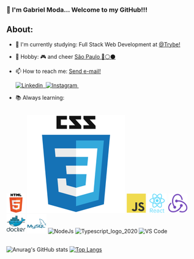 ### 👋 I'm Gabriel Moda... Welcome to my GitHub!!!

<div text"center">  <h2>About:</h2>

- 🔭 I'm currently studying: Full Stack Web Development at <a href="https://www.betrybe.com/">@Trybe!</a>

- 🤔 Hobby: 🎮 and cheer <a href="https://www.instagram.com/saopaulofc/">São Paulo 🔴⚪⚫</a> 

- 📫 How to reach me: <a href="mailto:gabriel-moda@hotmail.com">Send e-mail!</a>

  <a href="https://www.linkedin.com/in/gabriel-moda/"> 
  <img    src="https://camo.githubusercontent.com/a80d00f23720d0bc9f55481cfcd77ab79e141606829cf16ec43f8cacc7741e46/68747470733a2f2f696d672e736869656c64732e696f2f62616467652f4c696e6b6564496e2d3030373742353f7374796c653d666f722d7468652d6261646765266c6f676f3d6c696e6b6564696e266c6f676f436f6c6f723d7768697465" style="width:125;height:35px" alt="Linkedin">
  <img 
  </a>
  <a href="https://www.instagram.com/gabrielmoda/"> 
  <img  src="https://camo.githubusercontent.com/b3d4671768bd0f9b6c8f410a25a96e0c5a4d135208d8910461e986f97e7985ab/68747470733a2f2f696d672e736869656c64732e696f2f62616467652f496e7374616772616d2d4534343035463f7374796c653d666f722d7468652d6261646765266c6f676f3d696e7374616772616d266c6f676f436f6c6f723d7768697465" style="width:125;height:35px" alt="Instagram">
  </a>
    <img 
- 📚 Always learning:
  </div>
 <br>
<div display"inline">
<img src="https://raw.githubusercontent.com/devicons/devicon/master/icons/html5/html5-original-wordmark.svg" width="10%" height:"10%" "html5">
<img src="https://raw.githubusercontent.com/devicons/devicon/master/icons/css3/css3-original-wordmark.svg" wiwidth="10%" height:"10%" alt="css3">
<img src="https://raw.githubusercontent.com/devicons/devicon/master/icons/javascript/javascript-original.svg" width="10%" height:"10%"  alt="Javascript">
<img src="https://raw.githubusercontent.com/devicons/devicon/master/icons/react/react-original-wordmark.svg" width="10%" height:"10%"  alt="React">
<img src="https://raw.githubusercontent.com/devicons/devicon/master/icons/redux/redux-original.svg" width="10%" height:"10%" alt="Redux">  
<img src="https://raw.githubusercontent.com/devicons/devicon/master/icons/docker/docker-original-wordmark.svg" width="10%" height:"10%"  alt="docker">
<img src="https://raw.githubusercontent.com/devicons/devicon/master/icons/mysql/mysql-plain-wordmark.svg" width="10%" height:"10%" alt="mysql">
<img src="https://walde.co/wp-content/uploads/2016/09/nodejs_logo-300x300.png" width="10%" height:"10%" alt="NodeJs">
<img src="https://upload.wikimedia.org/wikipedia/commons/4/4c/Typescript_logo_2020.svg" width="10%" height:"10%" alt="Typescript_logo_2020">
<img src="https://camo.githubusercontent.com/d4dcf8fd2bf82734a52774ae132c387357221a5d144ef0356e52c66a2d9f41e9/68747470733a2f2f63646e2e737667706f726e2e636f6d2f6c6f676f732f76697375616c2d73747564696f2d636f64652e737667" width="10%" height:"10%" alt="VS Code">
</div>
<br>
 
![Anurag's GitHub stats](https://github-readme-stats.vercel.app/api?username=GabrielModa&hide=&count_private=true&show_icons=true&theme=gotham)
[![Top Langs](https://github-readme-stats.vercel.app/api/top-langs/?username=GabrielModa)](https://github.com/GabrielModa/github-readme-stats)


